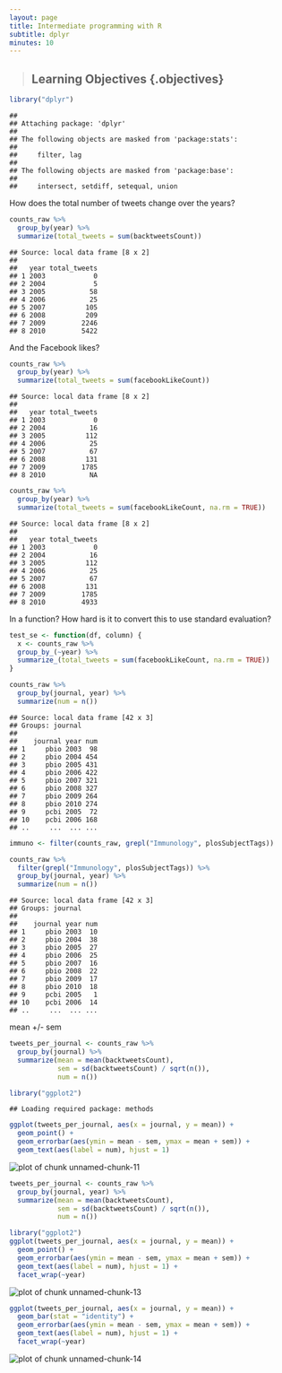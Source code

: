 ```yaml
---
layout: page
title: Intermediate programming with R
subtitle: dplyr
minutes: 10
---
```


> ## Learning Objectives {.objectives}
>



```r
library("dplyr")
```

```
## 
## Attaching package: 'dplyr'
## 
## The following objects are masked from 'package:stats':
## 
##     filter, lag
## 
## The following objects are masked from 'package:base':
## 
##     intersect, setdiff, setequal, union
```



How does the total number of tweets change over the years?


```r
counts_raw %>%
  group_by(year) %>%
  summarize(total_tweets = sum(backtweetsCount))
```

```
## Source: local data frame [8 x 2]
## 
##   year total_tweets
## 1 2003            0
## 2 2004            5
## 3 2005           58
## 4 2006           25
## 5 2007          105
## 6 2008          209
## 7 2009         2246
## 8 2010         5422
```

And the Facebook likes?


```r
counts_raw %>%
  group_by(year) %>%
  summarize(total_tweets = sum(facebookLikeCount))
```

```
## Source: local data frame [8 x 2]
## 
##   year total_tweets
## 1 2003            0
## 2 2004           16
## 3 2005          112
## 4 2006           25
## 5 2007           67
## 6 2008          131
## 7 2009         1785
## 8 2010           NA
```


```r
counts_raw %>%
  group_by(year) %>%
  summarize(total_tweets = sum(facebookLikeCount, na.rm = TRUE))
```

```
## Source: local data frame [8 x 2]
## 
##   year total_tweets
## 1 2003            0
## 2 2004           16
## 3 2005          112
## 4 2006           25
## 5 2007           67
## 6 2008          131
## 7 2009         1785
## 8 2010         4933
```

In a function? How hard is it to convert this to use standard evaluation?


```r
test_se <- function(df, column) {
  x <- counts_raw %>%
  group_by_(~year) %>%
  summarize_(total_tweets = sum(facebookLikeCount, na.rm = TRUE))
}
```




```r
counts_raw %>%
  group_by(journal, year) %>%
  summarize(num = n())
```

```
## Source: local data frame [42 x 3]
## Groups: journal
## 
##    journal year num
## 1     pbio 2003  98
## 2     pbio 2004 454
## 3     pbio 2005 431
## 4     pbio 2006 422
## 5     pbio 2007 321
## 6     pbio 2008 327
## 7     pbio 2009 264
## 8     pbio 2010 274
## 9     pcbi 2005  72
## 10    pcbi 2006 168
## ..     ...  ... ...
```


```r
immuno <- filter(counts_raw, grepl("Immunology", plosSubjectTags))
```


```r
counts_raw %>%
  filter(grepl("Immunology", plosSubjectTags)) %>%
  group_by(journal, year) %>%
  summarize(num = n())
```

```
## Source: local data frame [42 x 3]
## Groups: journal
## 
##    journal year num
## 1     pbio 2003  10
## 2     pbio 2004  38
## 3     pbio 2005  27
## 4     pbio 2006  25
## 5     pbio 2007  16
## 6     pbio 2008  22
## 7     pbio 2009  17
## 8     pbio 2010  18
## 9     pcbi 2005   1
## 10    pcbi 2006  14
## ..     ...  ... ...
```

mean +/- sem


```r
tweets_per_journal <- counts_raw %>%
  group_by(journal) %>%
  summarize(mean = mean(backtweetsCount),
            sem = sd(backtweetsCount) / sqrt(n()),
            num = n())
```


```r
library("ggplot2")
```

```
## Loading required package: methods
```

```r
ggplot(tweets_per_journal, aes(x = journal, y = mean)) +
  geom_point() +
  geom_errorbar(aes(ymin = mean - sem, ymax = mean + sem)) +
  geom_text(aes(label = num), hjust = 1)
```

![plot of chunk unnamed-chunk-11](figure/unnamed-chunk-11-1.png) 


```r
tweets_per_journal <- counts_raw %>%
  group_by(journal, year) %>%
  summarize(mean = mean(backtweetsCount),
            sem = sd(backtweetsCount) / sqrt(n()),
            num = n())
```


```r
library("ggplot2")
ggplot(tweets_per_journal, aes(x = journal, y = mean)) +
  geom_point() +
  geom_errorbar(aes(ymin = mean - sem, ymax = mean + sem)) +
  geom_text(aes(label = num), hjust = 1) +
  facet_wrap(~year)
```

![plot of chunk unnamed-chunk-13](figure/unnamed-chunk-13-1.png) 


```r
ggplot(tweets_per_journal, aes(x = journal, y = mean)) +
  geom_bar(stat = "identity") +
  geom_errorbar(aes(ymin = mean - sem, ymax = mean + sem)) +
  geom_text(aes(label = num), hjust = 1) +
  facet_wrap(~year)
```

![plot of chunk unnamed-chunk-14](figure/unnamed-chunk-14-1.png) 

